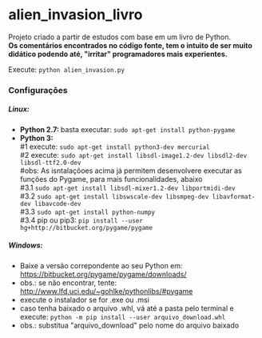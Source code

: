 # alien_invasion_livro
Projeto criado a partir de estudos com base em um livro de Python.<br>
<b>Os comentários encontrados no código fonte, tem o intuito de ser muito didático podendo até, "irritar" programadores mais experientes.</b>
<br>
<p>
Execute: <code>python alien_invasion.py</code> 
</p>
<h3>Configurações</h3>

<h5>Linux:</h5>
<ul>
    <li><b>Python 2.7: </b>basta executar: <code>sudo apt-get install python-pygame</code></li>
    <li>
    <b>Python 3: </b><br>
    #1 execute: <code>sudo apt-get install python3-dev mercurial</code><br>
    #2 execute: <code>sudo apt-get install libsdl-image1.2-dev libsdl2-dev libsdl-ttf2.0-dev</code><br>
    #obs: As isntalaçõoes acima já permitem desenvolvere executar as funções do Pygame, para mais funcionalidades, abaixo<br>
    #3.1 <code>sudo apt-get install libsdl-mixer1.2-dev libportmidi-dev</code><br>
    #3.2 <code>sudo apt-get install libswscale-dev libsmpeg-dev libavformat-dev libavcode-dev</code><br>
    #3.3 <code>sudo apt-get install python-numpy</code><br>
    #3.4 pip ou pip3: <code>pip install --user hg+http://bitbucket.org/pygame/pygame</code>
    </li>
</ul>

<h5>Windows: </h5>
<ul>
    <li>Baixe a versão correpondente ao seu Python em: <a href="https://bitbucket.org/pygame/pygame/downloads/">https://bitbucket.org/pygame/pygame/downloads/</a></li>
    <li>obs.: se não encontrar, tente: <a href="http://www.lfd.uci.edu/~gohlke/pythonlibs/#pygame">http://www.lfd.uci.edu/~gohlke/pythonlibs/#pygame</a></li>
    <li>execute o instalador se for .exe ou .msi</li>
    <li>caso tenha baixado o arquivo .whl, vá até a pasta pelo terminal e execute: <code>python -m pip install --user arquivo_download.whl</code></li>
    <li>obs.: substitua "arquivo_download" pelo nome do arquivo baixado</li>
</ul>